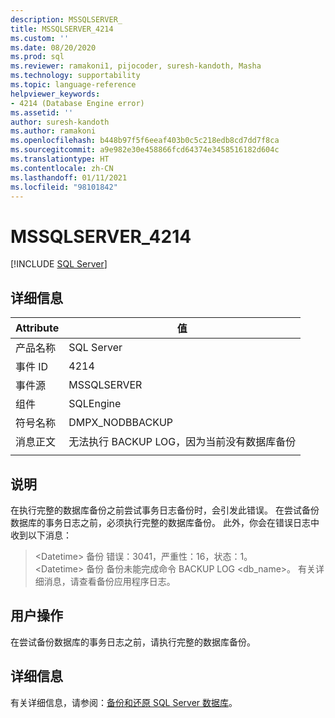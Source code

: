 ```yaml
---
description: MSSQLSERVER_
title: MSSQLSERVER_4214
ms.custom: ''
ms.date: 08/20/2020
ms.prod: sql
ms.reviewer: ramakoni1, pijocoder, suresh-kandoth, Masha
ms.technology: supportability
ms.topic: language-reference
helpviewer_keywords:
- 4214 (Database Engine error)
ms.assetid: ''
author: suresh-kandoth
ms.author: ramakoni
ms.openlocfilehash: b448b97f5f6eeaf403b0c5c218edb8cd7dd7f8ca
ms.sourcegitcommit: a9e982e30e458866fcd64374e3458516182d604c
ms.translationtype: HT
ms.contentlocale: zh-CN
ms.lasthandoff: 01/11/2021
ms.locfileid: "98101842"
---
```

# <a name="mssqlserver_4214"></a>MSSQLSERVER_4214
 [!INCLUDE [SQL Server](../../includes/applies-to-version/sqlserver.md)]

## <a name="details"></a>详细信息

|Attribute|值|
|---|---|
|产品名称|SQL Server|
|事件 ID|4214|
|事件源|MSSQLSERVER|
|组件|SQLEngine|
|符号名称|DMPX_NODBBACKUP|
|消息正文|无法执行 BACKUP LOG，因为当前没有数据库备份|
||

## <a name="explanation"></a>说明

在执行完整的数据库备份之前尝试事务日志备份时，会引发此错误。 在尝试备份数据库的事务日志之前，必须执行完整的数据库备份。 此外，你会在错误日志中收到以下消息：

> \<Datetime> 备份    错误：3041，严重性：16，状态：1。  
\<Datetime>  备份     备份未能完成命令 BACKUP LOG \<db_name>。 有关详细消息，请查看备份应用程序日志。

## <a name="user-action"></a>用户操作

在尝试备份数据库的事务日志之前，请执行完整的数据库备份。

## <a name="more-information"></a>详细信息

有关详细信息，请参阅：[备份和还原 SQL Server 数据库](../backup-restore/back-up-and-restore-of-sql-server-databases.md)。